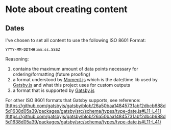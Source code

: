 # Note about creating content

## Dates

I've chosen to set all content to use the following ISO 8601 Format:

```text
YYYY-MM-DDTHH:mm:ss.SSSZ
```

Reasoning:

1.  contains the maximum amount of data points necessary for ordering/formatting
    (future proofing)
2.  a format understood by [Moment.js](https://momentjs.com/docs/) which is the
    date/time lib used by [Gatsby.js](https://www.gatsbyjs.org/) and what this
    project uses for custom outputs
3.  a format that is supported by
    [Gatsby.js](https://github.com/gatsbyjs/gatsby/blob/26a50baa14845731abf2dbcb688d5d1638d05a39/packages/gatsby/src/schema/types/type-date.js#L11-L41)

For other ISO 8601 formats that Gatsby supports, see reference:
[https://github.com/gatsbyjs/gatsby/blob/26a50baa14845731abf2dbcb688d5d1638d05a39/packages/gatsby/src/schema/types/type-date.js#L11-L41](https://github.com/gatsbyjs/gatsby/blob/26a50baa14845731abf2dbcb688d5d1638d05a39/packages/gatsby/src/schema/types/type-date.js#L11-L41)
